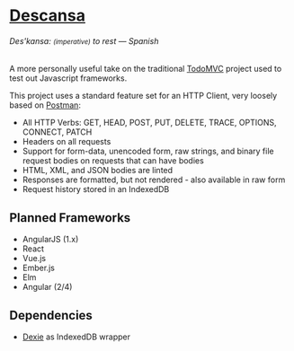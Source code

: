 # [Descansa](https://descansa.io)

###### Des'kansa: <small>(imperative)</small> to rest &mdash; Spanish

A more personally useful take on the traditional [TodoMVC](http://todomvc.com/) project used to test out Javascript frameworks.

This project uses a standard feature set for an HTTP Client, very loosely based on [Postman](https://www.getpostman.com/):

- All HTTP Verbs: GET, HEAD, POST, PUT, DELETE, TRACE, OPTIONS, CONNECT, PATCH
- Headers on all requests
- Support for form-data, unencoded form, raw strings, and binary file request bodies on requests that can have bodies
- HTML, XML, and JSON bodies are linted
- Responses are formatted, but not rendered - also available in raw form
- Request history stored in an IndexedDB

## Planned Frameworks

- AngularJS (1.x)
- React
- Vue.js
- Ember.js
- Elm
- Angular (2/4)

## Dependencies

- [Dexie](http://dexie.org) as IndexedDB wrapper